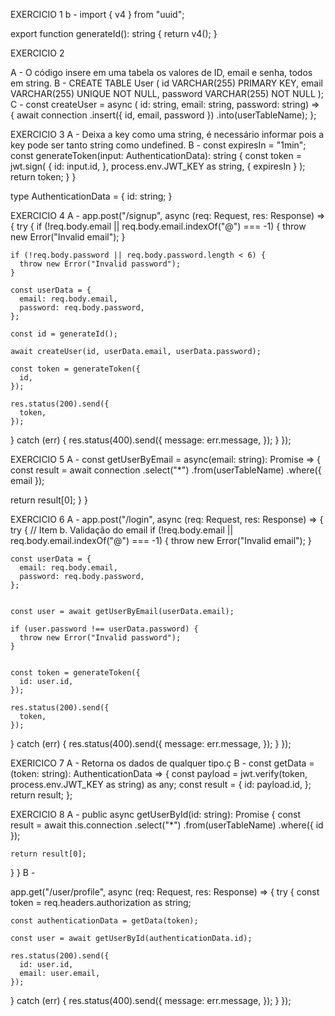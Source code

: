 EXERCICIO 1
b - import { v4 } from "uuid";

export function generateId(): string {
    return v4();
  }
  
EXERCICIO 2

A - O código insere em uma tabela os valores de ID, email e senha, todos em string.
B - CREATE TABLE User (
		id VARCHAR(255) PRIMARY KEY,
        email VARCHAR(255) UNIQUE NOT NULL,
        password VARCHAR(255) NOT NULL
    );
C - const createUser = async (
		id: string, 
		email: string, 
		password: string) => {
	  await connection
	    .insert({
	      id,
	      email,
	      password
	    })
	    .into(userTableName);
	};
	
EXERCICIO 3
A - Deixa a key como uma string, é necessário informar pois a key pode ser tanto string como undefined.
B - const expiresIn = "1min";
  const generateToken(input: AuthenticationData): string {
    const token = jwt.sign(
      {
        id: input.id,
      },
      process.env.JWT_KEY as string,
      {
        expiresIn
      }
    );
    return token;
  }
}

type AuthenticationData = {
  id: string;
}

EXERCICIO 4
A - app.post("/signup", async (req: Request, res: Response) => {
  try {
    if (!req.body.email || req.body.email.indexOf("@") === -1) {
      throw new Error("Invalid email");
    }
    
    if (!req.body.password || req.body.password.length < 6) {
      throw new Error("Invalid password");
    }

    const userData = {
      email: req.body.email,
      password: req.body.password,
    };

    const id = generateId();
  
    await createUser(id, userData.email, userData.password);

    const token = generateToken({
      id,
    });

    res.status(200).send({
      token,
    });
  } catch (err) {
    res.status(400).send({
      message: err.message,
    });
  }
});

EXERCICIO 5 
A - const getUserByEmail = async(email: string): Promise<any> => {
   const result = await connection
     .select("*")
     .from(userTableName)
     .where({ email });

   return result[0];
  }
}

EXERCICIO 6
A - app.post("/login", async (req: Request, res: Response) => {
  try {
    // Item b. Validação do email
    if (!req.body.email || req.body.email.indexOf("@") === -1) {
      throw new Error("Invalid email");
    }

    const userData = {
      email: req.body.email,
      password: req.body.password,
    };


    const user = await getUserByEmail(userData.email);

    if (user.password !== userData.password) {
      throw new Error("Invalid password");
    }

    
    const token = generateToken({
      id: user.id,
    });

    res.status(200).send({
      token,
    });
  } catch (err) {
    res.status(400).send({
      message: err.message,
    });
  }
});

EXERICICO 7
A - Retorna os dados de qualquer tipo.ç
B - const getData = (token: string): AuthenticationData => {
  const payload = jwt.verify(token, process.env.JWT_KEY as string) as any;
  const result = {
    id: payload.id,
  };
  return result;
};

EXERCICIO 8
A -  public async getUserById(id: string): Promise<any> {
    const result = await this.connection
      .select("*")
      .from(userTableName)
      .where({ id });

    return result[0];
  }
} 
B - 

app.get("/user/profile", async (req: Request, res: Response) => {
  try {
    const token = req.headers.authorization as string;

   
    const authenticationData = getData(token);

    const user = await getUserById(authenticationData.id);

    res.status(200).send({
      id: user.id,
      email: user.email,
    });
  } catch (err) {
    res.status(400).send({
      message: err.message,
    });
  }
});
